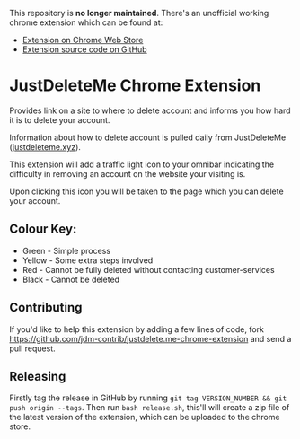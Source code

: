 This repository is **no longer maintained**. There's an unofficial working chrome extension which can be found at:
- [Extension on Chrome Web Store](https://chrome.google.com/webstore/detail/just-delete-me/dlhckcablohllindinahbbpnfgblimoe)
- [Extension source code on GitHub](https://github.com/fregante/jdm)

# JustDeleteMe Chrome Extension

Provides link on a site to where to delete account and informs you how hard it is to delete your account.

Information about how to delete account is pulled daily from JustDeleteMe ([justdeleteme.xyz](http://justdeleteme.xyz)).

This extension will add a traffic light icon to your omnibar indicating the difficulty in removing an account on the website your visiting is.

Upon clicking this icon you will be taken to the page which you can delete your account.

## Colour Key:
* Green - Simple process
* Yellow - Some extra steps involved
* Red - Cannot be fully deleted without contacting customer-services
* Black - Cannot be deleted

## Contributing

If you'd like to help this extension by adding a few lines of code, fork https://github.com/jdm-contrib/justdelete.me-chrome-extension and send a pull request.

## Releasing

Firstly tag the release in GitHub by running `git tag VERSION_NUMBER && git push origin --tags`. Then run `bash release.sh`, this'll will create a zip file of the latest version of the extension, which can be uploaded to the chrome store.
